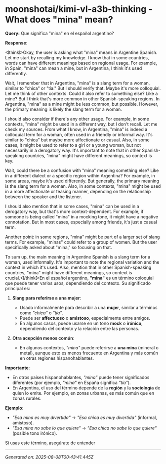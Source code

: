 # moonshotai/kimi-vl-a3b-thinking - What does "mina" mean?

**Query:** Que significa "mina" en el español argentino?



**Response:**

◁think▷Okay, the user is asking what "mina" means in Argentine Spanish. Let me start by recalling my knowledge. I know that in some countries, words can have different meanings based on regional usage. For example, in Spain, "mina" can mean a mine, but in Argentina, I think it's used differently.

Wait, I remember that in Argentina, "mina" is a slang term for a woman, similar to "chica" or "tía." But I should verify that. Maybe it's more colloquial. Let me think of other contexts. Could it also refer to something else? Like a mine? But I think that's more common in other Spanish-speaking regions. In Argentina, "mina" as a mine might be less common, but possible. However, the primary meaning is likely the slang term for a woman.

I should also consider if there's any other usage. For example, in some contexts, "mina" might be used in a different way, but I don't recall. Let me check my sources. From what I know, in Argentina, "mina" is indeed a colloquial term for a woman, often used in a friendly or informal way. It's similar to "chica" but maybe more affectionate or casual. Also, in some cases, it might be used to refer to a girl or a young woman, but not necessarily in a derogatory way. It's important to note that in other Spanish-speaking countries, "mina" might have different meanings, so context is key.

Wait, could there be a confusion with "mina" meaning something else? Like in a different dialect or a specific region within Argentina? For example, in some areas, maybe it's used differently. But generally, the primary meaning is the slang term for a woman. Also, in some contexts, "mina" might be used in a more affectionate or teasing manner, depending on the relationship between the speaker and the listener.

I should also mention that in some cases, "mina" can be used in a derogatory way, but that's more context-dependent. For example, if someone is being called "mina" in a mocking tone, it might have a negative connotation. But in most cases, especially among friends, it's just a casual term.

Another point: in some regions, "mina" might be part of a larger set of slang terms. For example, "minas" could refer to a group of women. But the user specifically asked about "mina," so focusing on that.

To sum up, the main meaning in Argentine Spanish is a slang term for a woman, used informally. It's important to note the regional variation and the context in which it's used. Also, mention that in other Spanish-speaking countries, "mina" might have different meanings, so context is crucial.◁/think▷En el español argentino, **"mina"** es un término coloquial que puede tener varios usos, dependiendo del contexto. Su significado principal es:

1. **Slang para referirse a una mujer**:  
   - Usado informalmente para describir a una **mujer**, similar a términos como *"chica"* o *"tía"*.  
   - Puede ser **affectuoso** o **amistoso**, especialmente entre amigos.  
   - En algunos casos, puede usarse en un tono **mock** o **irónico**, dependiendo del contexto y la relación entre las personas.  

2. **Otra acepción menos común**:  
   - En algunos contextos, *"mina"* puede referirse a **una mina** (mineral o metal), aunque esto es menos frecuente en Argentina y más común en otras regiones hispanohablantes.  

**Importante**:  
- En otros países hispanohablantes, *"mina"* puede tener significados diferentes (por ejemplo, *"mina"* en España significa *"tía"*).  
- En Argentina, el uso del término depende de la **región** y la **sociología** de quien lo emite. Por ejemplo, en zonas urbanas, es más común que en zonas rurales.  

**Ejemplo**:  
- *"Esa mina es muy divertida"* → *"Esa chica es muy divertida"* (informal, amistoso).  
- *"Esa mina no sabe lo que quiere"* → *"Esa chica no sabe lo que quiere"* (posible tono irónico).  

Si usas este término, asegúrate de entender

---
*Generated on: 2025-08-08T00:43:41.445Z*
